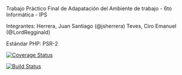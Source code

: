 Trabajo Práctico Final de Adapatación del Ambiente de trabajo - 6to Informática - IPS

Integrantes:
	Herrera, Juan Santiago	(@jsherrera)
	Teves, Ciro Emanuel	(@LordRegginald)

Estándar PHP: PSR-2

[![Coverage Status](https://coveralls.io/repos/github/CDTux/TpFinal2017/badge.svg?branch=master&service=github)](https://coveralls.io/github/CDTux/TpFinal2017?branch=master)

[![Build Status](https://travis-ci.org/CDTux/TpFinal2017.svg?branch=master)](https://travis-ci.org/CDTux/TpFinal2017)
